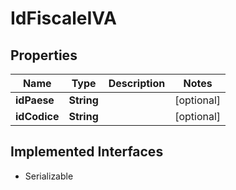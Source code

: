 

# IdFiscaleIVA


## Properties

| Name | Type | Description | Notes |
|------------ | ------------- | ------------- | -------------|
|**idPaese** | **String** |  |  [optional] |
|**idCodice** | **String** |  |  [optional] |


## Implemented Interfaces

* Serializable


